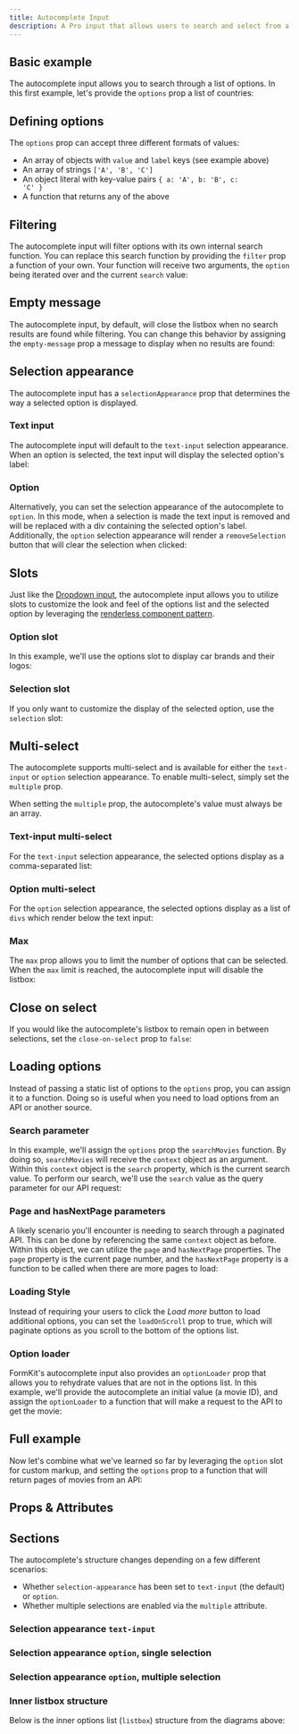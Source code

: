 ```yaml
---
title: Autocomplete Input
description: A Pro input that allows users to search and select from a customizable options list. Supports single and multi-value selections.
---
```


<InputPageHero title="Autocomplete"></InputPageHero>

<page-toc></page-toc>

<ProInstallSnippet></ProInstallSnippet>

## Basic example

The autocomplete input allows you to search through a list of options. In this first example, let's provide the `options` prop a list of countries:

<example
name="Autocomplete"
:min-height="550"
file="/\_content/examples/autocomplete-pro/autocomplete-base.vue"></example>

## Defining options

The `options` prop can accept three different formats of values:

- An array of objects with `value` and `label` keys (see example above)
- An array of strings <code>['A', 'B', 'C']</code>
- An object literal with key-value pairs <code>{ a: 'A', b: 'B', c: 'C' }</code>
- A function that returns any of the above

## Filtering

The autocomplete input will filter options with its own internal search function. You can replace this search function by providing the `filter` prop a function of your own. Your function will receive two arguments, the `option` being iterated over and the current `search` value:

<example
name="Autocomplete"
:min-height="550"
file="/_content/examples/autocomplete-pro/autocomplete-filter.vue"></example>

## Empty message

The autocomplete input, by default, will close the listbox when no search results are found while filtering. You can change this behavior by assigning the `empty-message` prop a message to display when no results are found:

<example
name="Autocomplete"
:min-height="550"
file="/_content/examples/autocomplete-pro/autocomplete-empty-message.vue"></example>

## Selection appearance

The autocomplete input has a `selectionAppearance` prop that determines the way a selected option is displayed.

### Text input

The autocomplete input will default to the `text-input` selection appearance. When an option is selected, the text input will display the selected option's label:

<example
name="Autocomplete"
:min-height="300"
file="/_content/examples/autocomplete-pro/autocomplete-text-input.vue"></example>

### Option

Alternatively, you can set the selection appearance of the autocomplete to `option`. In this mode, when a selection is made the text input is removed and will be replaced with a div containing the selected option's label. Additionally, the `option` selection appearance will render a `removeSelection` button that will clear the selection when clicked:

<example
name="Autocomplete"
:min-height="300"
file="/_content/examples/autocomplete-pro/autocomplete-option.vue"></example>

## Slots

Just like the [Dropdown input](/inputs/dropdown), the autocomplete input allows you to utilize slots to customize the look and feel of the options list and the selected option by leveraging the [renderless component pattern](https://adamwathan.me/renderless-components-in-vuejs/).

### Option slot

In this example, we'll use the options slot to display car brands and their logos:

<example
name="Autocomplete"
:min-height="550"
file="/_content/examples/autocomplete-pro/autocomplete-option-slot.vue"></example>

### Selection slot

If you only want to customize the display of the selected option, use the `selection` slot:

<example
name="Autocomplete"
:min-height="550"
file="/_content/examples/autocomplete-pro/autocomplete-selection-slot.vue"></example>

## Multi-select

The autocomplete supports multi-select and is available for either the `text-input` or `option` selection appearance. To enable multi-select, simply set the `multiple` prop.

<callout type="warning" label="Using the multiple prop">
When setting the <code>multiple</code> prop, the autocomplete's value must always be an array.
</callout>

### Text-input multi-select

For the `text-input` selection appearance, the selected options display as a comma-separated list:

<example
name="Autocomplete"
:min-height="550"
file="/_content/examples/autocomplete-pro/autocomplete-selection-appearance-text-multiple.vue"></example>

### Option multi-select

For the `option` selection appearance, the selected options display as a list of `divs` which render below the text input:

<example
name="Autocomplete"
:min-height="550"
file="/_content/examples/autocomplete-pro/autocomplete-selection-appearance-option-multiple.vue"></example>

### Max

The `max` prop allows you to limit the number of options that can be selected. When the `max` limit is reached, the autocomplete input will disable the listbox:

<example
name="Autocomplete"
:min-height="550"
file="/_content/examples/autocomplete-pro/autocomplete-max.vue"></example>

## Close on select

If you would like the autocomplete's listbox to remain open in between selections, set the `close-on-select` prop to `false`:

<example
name="Autocomplete"
:min-height="550"
file="/_content/examples/autocomplete-pro/autocomplete-close-on-select.vue"></example>

## Loading options

Instead of passing a static list of options to the `options` prop, you can assign it to a function. Doing so is useful when you need to load options from an API or another source.

### Search parameter

In this example, we'll assign the `options` prop the `searchMovies` function. By doing so, `searchMovies` will receive the `context` object as an argument. Within this `context` object is the `search` property, which is the current search value. To perform our search, we'll use the `search` value as the query parameter for our API request:

<example
name="Autocomplete"
:min-height="550"
file="/_content/examples/autocomplete-pro/autocomplete-single-request.vue"></example>

### Page and hasNextPage parameters

A likely scenario you'll encounter is needing to search through a paginated API. This can be done by referencing the same `context` object as before. Within this object, we can utilize the `page` and `hasNextPage` properties. The `page` property is the current page number, and the `hasNextPage` property is a function to be called when there are more pages to load:

<example
name="Autocomplete"
:min-height="550"
file="/_content/examples/autocomplete-pro/autocomplete-pagination.vue"></example>

### Loading Style

Instead of requiring your users to click the <i>Load more</i> button to load additional options, you can set the `loadOnScroll` prop to true, which will paginate options as you scroll to the bottom of the options list.

### Option loader

FormKit's autocomplete input also provides an `optionLoader` prop that allows you to rehydrate values that are not in the options list. In this example, we'll provide the autocomplete an initial value (a movie ID), and assign the `optionLoader` to a function that will make a request to the API to get the movie:

<example
name="Autocomplete"
:min-height="550"
file="/_content/examples/autocomplete-pro/autocomplete-pagination-option-loader.vue"></example>

## Full example

Now let's combine what we've learned so far by leveraging the `option` slot for custom markup, and setting the `options` prop to a function that will return pages of movies from an API:

<example
name="Dropdown"
:min-height="550"
file="/_content/examples/autocomplete-pro/autocomplete-full.vue"></example>

<!-- ## Accessibility -->

## Props & Attributes

<reference-table input="autocomplete" :data="[
{prop: 'debounce', type: 'number', default: '200', description: 'Number of milliseconds to debounce calls to an options function.'}, {prop: 'options', type: 'any', default: '[]', description: 'The list of options the user can select from.'},
{prop: 'load-on-scroll', type: 'boolean', default: 'false', description: 'When set to `true`, the dropdown will try loading more options based on the end-user`s scroll position'}, {prop: 'selection-appearance', type: 'string', default: 'text-input', description: 'Changes the way the option label is display.'}, {prop: 'multiple', type: 'boolean', default: 'false', description: 'Allows for multiple selections.'}, {prop: 'open-on-click', type: 'boolean', default: 'false', description: 'The autocomplete is expanded upon focus of the input, as opposed to waiting to expand until a search value is entered.'}, {prop: 'filter', type: 'function', default: 'null', description: 'Used to apply your own custom filter function for static options.'}, {prop: 'option-loader', type: 'function', default: 'null', description: 'Used for hydrating initial value, or performing an additional request to load more information of a selected option.'},
{prop: 'empty-message', type: 'string', default: 'undefined', description: 'Renders a message when there are no options to display.'},
  {
    prop: 'max',
    type: 'number',
    default: 'undefined',
    description: 'Limits the number of options that can be selected.'
  },
  {
    prop: 'close-on-select',
    type: 'boolean',
    default: 'true',
    description: 'Closes the listbox when an option is selected.'
  }
]">
</reference-table>

## Sections

<section-keys-intro></section-keys-intro>

The autocomplete's structure changes depending on a few different scenarios:

- Whether `selection-appearance` has been set to `text-input` (the default) or `option`.
- Whether multiple selections are enabled via the `multiple` attribute.

### Selection appearance `text-input`

<div>
  <formkit-input-diagram
    :hide-on-small="true"
    class="input-diagram--autocomplete-outer autocomplete-text-input"
    :schema="[
        {
          name: 'outer',
          position: 'right',
          children: [
            {
              name: 'wrapper',
              children: [
                {
                  name: 'label',
                  content: 'Your favorite athletes',
                  class: 'center-vert'
                },
                {
                  name: 'inner',
                  children: [
                    {
                      name: 'prefixIcon',
                      class: 'tiny-section'
                    },
                    {
                      name: 'prefix',
                      class: 'tiny-section'
                    },
                    {
                      name: 'input',
                      content: 'Serena, Pelé'
                    },
                    {
                      name: 'loaderIcon',
                      position: 'right'
                    },
                    {
                      name: 'listboxButton',
                      position: 'right',
                      class: 'small-pad center-vert',
                      children: [
                        {
                          name: 'selectIcon',
                          content: '⌄',
                          position: 'right',
                        }
                      ]
                    },
                    {
                      name: 'listbox',
                      content: 'Tiger Pelé',
                      class: 'wrap-text',
                      position: 'right'
                    },
                    {
                      name: 'suffix',
                      position: 'right',
                      class: 'tiny-section'
                    },
                    {
                      name: 'suffixIcon',
                      position: 'right',
                      class: 'tiny-section'
                    },
                  ]
                },
              ]
            },
            {
              name: 'help',
              content: 'Search for your favorite athletes.',
              position: 'right'
            },
            {
              name: 'messages',
              children: [
                {
                  name: 'message',
                  content: 'Sorry, that athlete could not be found.',
                }
              ]
            }
          ]
        }
      ]"
  >
  </formkit-input-diagram>
</div>

### Selection appearance `option`, single selection

<div>
  <formkit-input-diagram
    :hide-on-small="true"
    class="input-diagram--autocomplete-outer autocomplete-option-single"
    :schema="[
        {
          name: 'outer',
          position: 'right',
          children: [
            {
              name: 'wrapper',
              children: [
                {
                  name: 'label',
                  content: 'Your favorite athlete',
                  class: 'center-vert',
                  position: 'right'
                },
                {
                  name: 'inner',
                  children: [
                    {
                      name: 'prefixIcon',
                      class: 'tiny-section'
                    },
                    {
                      name: 'prefix',
                      class: 'tiny-section'
                    },
                    {
                      name: 'input',
                      class: 'flex-grow-0'
                    },
                    {
                      name: 'selections',
                      class: 'flex flex-grow small-pad',
                      children: [
                        {
                          name: 'selection',
                          class: 'flex flex-grow small-pad',
                          children: [
                            {
                              name: 'option',
                              content: 'Pelé',
                              class: 'flex flex-grow small-pad',
                              children: [
                                {
                                  name: 'optionLoading',
                                  class: 'flex-grow-0'
                                }
                              ]
                            },
                            {
                              name: 'removeSelection',
                              class: 'small-pad',
                              children: [
                                {
                                  name: 'closeIcon',
                                  content: 'X',
                                  class: 'small-pad'
                                }
                              ]
                            }
                          ]
                        }
                      ]
                    },
                    {
                      name: 'loaderIcon',
                      position: 'right'
                    },
                    {
                      name: 'listboxButton',
                      position: 'right',
                      class: 'small-pad center-vert',
                      children: [
                        {
                          name: 'selectIcon',
                          content: '⌄',
                          position: 'right'
                        }
                      ]
                    },
                    {
                      name: 'listbox',
                      content: 'Tiger Pelé',
                      class: 'wrap-text',
                      position: 'right'
                    },
                    {
                      name: 'suffix',
                      position: 'right',
                      class: 'tiny-section'
                    },
                    {
                      name: 'suffixIcon',
                      position: 'right',
                      class: 'tiny-section'
                    },
                  ]
                },
              ]
            },
            {
              name: 'help',
              content: 'Search for your favorite athlete.',
              position: 'right'
            },
            {
              name: 'messages',
              position: 'right',
              children: [
                {
                  name: 'message',
                  content: 'Sorry, that athlete could not be found.',
                  position: 'right'
                }
              ]
            }
          ]
        }
      ]"
  >
  </formkit-input-diagram>
</div>

### Selection appearance `option`, multiple selection

<div>
  <formkit-input-diagram
    :hide-on-small="true"
    class="input-diagram--autocomplete-outer autocomplete-option-single"
    :schema="[
        {
          name: 'outer',
          position: 'right',
          children: [
            {
              name: 'wrapper',
              children: [
                {
                  name: 'label',
                  content: 'Your favorite athlete',
                  class: 'center-vert',
                  position: 'right'
                },
                {
                  name: 'inner',
                  children: [
                    {
                      name: 'prefixIcon',
                      class: 'tiny-section'
                    },
                    {
                      name: 'prefix',
                      class: 'tiny-section'
                    },
                    {
                      name: 'input',
                    },
                    {
                      name: 'loaderIcon',
                      position: 'right'
                    },
                    {
                      name: 'listboxButton',
                      position: 'right',
                      class: 'center-vert small-pad',
                      children: [
                        {
                          name: 'selectIcon',
                          content: '⌄',
                          position: 'right'
                        }
                      ]
                    },
                    {
                      name: 'listbox',
                      content: 'Tiger Pelé',
                      class: 'wrap-text',
                      position: 'right'
                    },
                    {
                      name: 'suffix',
                      position: 'right',
                      class: 'tiny-section'
                    },
                    {
                      name: 'suffixIcon',
                      position: 'right',
                      class: 'tiny-section'
                    },
                  ]
                },
                {
                  name: 'selections',
                  class: 'flex flex-grow',
                  children: [
                    {
                      name: 'selection',
                      class: 'flex flex-grow',
                      children: [
                        {
                          name: 'option',
                          content: 'Pelé',
                          class: 'flex flex-grow',
                          children: [
                            {
                              name: 'optionLoading',
                              class: 'flex-grow-0',
                              position: 'right'
                            }
                          ]
                        },
                        {
                          name: 'removeSelection',
                          class: 'small-pad',
                          position: 'right',
                          children: [
                            {
                              name: 'closeIcon',
                              content: 'X',
                              class: 'small-pad',
                              position: 'right'
                            }
                          ]
                        }
                      ]
                    }
                  ]
                },
              ]
            },
            {
              name: 'help',
              content: 'Search for your favorite athlete.',
            },
            {
              name: 'messages',
              children: [
                {
                  name: 'message',
                  content: 'Sorry, that athlete could not be found.',
                }
              ]
            }
          ]
        }
      ]"
  >
  </formkit-input-diagram>
</div>

### Inner listbox structure

Below is the inner options list (`listbox`) structure from the diagrams above:

<div>
  <formkit-input-diagram
    :hide-on-small="true"
    class="input-diagram--autocomplete"
    :schema="[
        {
          name: 'dropdownWrapper',
          position: 'right',
          children: [
            {
              name: 'listbox',
              position: 'right',
              children: [
              {
                  name: 'emptyMessage',
                  children: [
                    {
                      name: 'emptyMessageInner',
                      content: 'No options to display.',
                    }
                  ]
                },
                {
                  name: 'listitem',
                  class: 'flex flex-grow',
                  position: 'right',
                  children: [
                    {
                      name: 'selectedIcon',
                      content: '✔️'
                    },
                    {
                      name: 'option',
                      content: 'Serena',
                      position: 'right',
                      class: 'flex flex-grow'
                    },
                  ]
                },
                {
                  name: 'loadMore',
                  children: [
                    {
                      name: 'loadMoreInner',
                      children: [
                        {
                          name: 'loaderIcon',
                          content: '⏳',
                          class: 'text-center'
                        }
                      ]
                    },
                  ]
                },
              ]
            },
          ]
        }
      ]"
  >
  </formkit-input-diagram>
</div>

<reference-table type="sectionKeys" primary="section-key" :data="[
  {
    'section-key': 'selector',
    description: 'The selector section is a button element that opens the dropdown options list.'
  },
  {
    'section-key': 'selections',
    description: 'Contains individual selection sections.'
  },
  {
    'section-key': 'selection',
    description: 'Contains the selected option.'
  },
  {
    'section-key': 'listitem',
    description: 'A list item element that contains the option section.'
  },
  {
    'section-key': 'option',
    description: 'A div that contains the option content.'
  },
  {
    'section-key': 'listbox',
    description: 'The listbox section is a ul element that contains the options list.'
  },
  {
    'section-key': 'dropdownWrapper',
    description: 'Wraps the listbox section. A div that handles scrolling the listbox.'
  },
  {
    'section-key': 'optionLoading',
    description: 'A span element that is conditionally rendered within the selected option when loading is occurring.'
  },
  {
    'section-key': 'loaderIcon',
    description: 'An element for outputting an icon in the selector element when loading is occurring.'
  },
  {
    'section-key': 'selectIcon',
    description: 'An element for outputting an icon in the selector element when the dropdown is closed.'
  },
  {
    'section-key': 'loadMore',
    description: 'A list item element that is conditionally rendered at the bottom of the options list when there are more pages to load.'
  },
  {
    'section-key': 'loadMoreInner',
    description: 'A span element that acts as a wrapper for the loaderIcon within the loadMore section.'
  },
  {
    'section-key': 'removeSelection',
    description: 'A button element used for removing a specific selection.'
  },
  {
    'section-key': 'closeIcon',
    description: 'An element for outputting an icon within the removeSelection button.'
  },
  {
    'section-key': 'listboxButton',
    description: 'A button element that is used to open the dropdown.'
  },
    {
    'section-key': 'emptyMessage',
    description: 'A list item element that is conditionally rendered when there are no options to display.'
  },
  {
    'section-key': 'emptyMessageInner',
    description: 'A span element that acts as a wrapper for the emptyMessage section.'
  }
]">
</reference-table>
